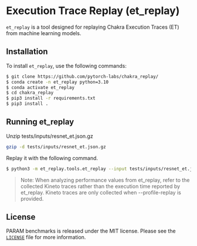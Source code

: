 # Execution Trace Replay (et_replay)
`et_replay` is a tool designed for replaying Chakra Execution Traces (ET) from machine learning models.

## Installation
To install `et_replay`, use the following commands:

```bash
$ git clone https://github.com/pytorch-labs/chakra_replay/
$ conda create -n et_replay python=3.10
$ conda activate et_replay
$ cd chakra_replay
$ pip3 install -r requirements.txt
$ pip3 install .
```

## Running et_replay
Unzip tests/inputs/resnet_et.json.gz
```bash
gzip -d tests/inputs/resnet_et.json.gz
```
Replay it with the following command.
```bash
$ python3 -m et_replay.tools.et_replay --input tests/inputs/resnet_et.json -c --profile-replay
```

> Note: When analyzing performance values from et_replay, refer to the collected Kineto traces rather than the execution time reported by et_replay. Kineto traces are only collected when --profile-replay is provided.

## License

PARAM benchmarks is released under the MIT license. Please see the [`LICENSE`](LICENSE) file for more information.
